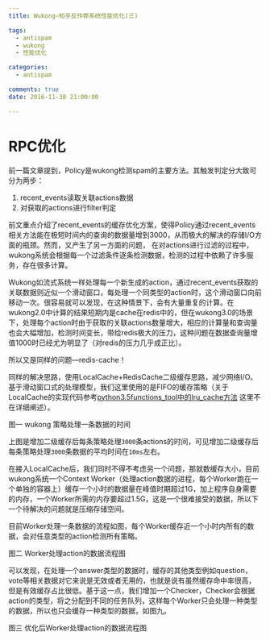 ```yaml
---
title: Wukong—知乎反作弊系统性能优化(三)

tags:
  - antispam
  - wukong
  - 性能优化

categories:
  - antispam

comments: true
date: 2016-11-30 21:00:00

---
```

# **RPC优化**

前一篇文章提到，Policy是wukong检测spam的主要方法。其触发判定分大致可分为两步：

1.  recent_events读取关联actions数据
2.  对获取的actions进行filter判定

前文重点介绍了recent_events的缓存优化方案，使得Policy通过recent_events相关方法能在极短时间内的查询的数据量增到3000，从而极大的解决的存储I/O方面的瓶颈。然而，又产生了另一方面的问题， 在对actions进行过滤的过程中，wukong系统会根据每一个过滤条件逐条检测数据，检测的过程中依赖了许多服务，存在很多计算。

Wukong如流式系统一样处理每一个新生成的action，通过recent_events获取的关联数据则近似一个滑动窗口，每处理一个同类型的action时，这个滑动窗口向前移动一次。很容易就可以发现，在这种情景下，会有大量重复的计算。在wukong2.0中计算的结果短期内是cache在redis中的，但在wukong3.0的场景下，处理每个action时由于获取的关联actions数量增大，相应的计算量和查询量也会大幅增加，检测时间变长，带给redis极大的压力，这种问题在数据查询量增值1000时已经尤为明显了（对redis的压力几乎成正比）。

所以又是同样的问题—redis-cache！

同样的解决思路，使用LocalCache+RedisCache二级缓存思路，减少网络I/O。基于滑动窗口式的处理模型，我们这里使用的是FIFO的缓存策略（关于LocalCache的实现代码参考[python3.5functions_tool中的lru_cache方法](https://hg.python.org/cpython/file/3.5/Lib/functools.py) 这里不在详细阐述）。

图一 wukong 策略处理一条数据的时间

上图是增加二级缓存后每条策略处理`3000`条actions的时间，可见增加二级缓存后每条策略处理`3000`条数据的平均时间在`10ms`左右。

在接入LocalCache后，我们同时不得不考虑另一个问题，那就数缓存大小，目前wukong系统一个Context Worker（处理action数据的进程，每个Worker跑在一个单独的容器上）缓存一个小时的数据量在峰值时期超过1G，加上程序自身需要的内存，一个Worker所需的内存要超过1.5G，这是一个很难接受的数据，所以下一个待解决的问题就是压缩存储空间。

目前Worker处理一条数据的流程如图，每个Worker缓存近一个小时内所有的数据，会对任意类型的action检测所有策略。

图二 Worker处理action的数据流程图

可以发现，在处理一个answer类型的数据时，缓存的其他类型例如question，vote等相关数据对它来说是无效或者无用的，也就是说有虽然缓存命中率很高，但是有效缓存占比很低。基于这一点，我们增加一个Checker，Checker会根据action的类型，将之分配到不同的任务队列，这样每个Worker只会处理一种类型的数据，所以也只会缓存一种类型的数据，如图九。

图三 优化后Worker处理action的数据流程图
